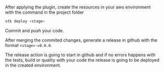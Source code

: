 After applying the plugin, create the resources in your aws environment with the command in the project folder

```bash
stk deploy <stage>
```

Commit and push your code.

After merging the commited changes, generate a release in github with the format `<stage>-v0.0.0`.

The release action is going to start in github and if no errors happens with the tests, build or quality with your code the release is going to be deployed in the created environment.
